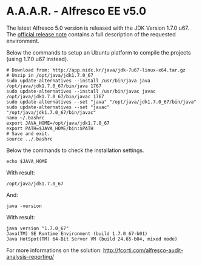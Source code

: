 A.A.A.R. - Alfresco EE v5.0
===

The latest Alfresco 5.0 version is released with the JDK Version 1.7.0 u67.
The [official release note](http://docs.alfresco.com/5.0/tasks/alfresco-sdk-install-java-home.html) contains a full description of the requested environment.

Below the commands to setup an Ubuntu platform to compile the projects (using 1.7.0 u67 instead).

    # Download from: http://app.nidc.kr/java/jdk-7u67-linux-x64.tar.gz
    # Unzip in /opt/java/jdk1.7.0_67
    sudo update-alternatives --install /usr/bin/java java /opt/java/jdk1.7.0_67/bin/java 1767
    sudo update-alternatives --install /usr/bin/javac javac /opt/java/jdk1.7.0_67/bin/javac 1767
    sudo update-alternatives --set "java" "/opt/java/jdk1.7.0_67/bin/java"
    sudo update-alternatives --set "javac" "/opt/java/jdk1.7.0_67/bin/javac"
    nano ~/.bashrc
    export JAVA_HOME=/opt/java/jdk1.7.0_67
    export PATH=$JAVA_HOME/bin:$PATH
    # Save and exit.
    source ../.bashrc

Below the commands to check the installation settings.

    echo $JAVA_HOME

With result:

    /opt/java/jdk1.7.0_67

And:

    java -version

With result:

    java version "1.7.0_67"
    Java(TM) SE Runtime Environment (build 1.7.0_67-b01)
    Java HotSpot(TM) 64-Bit Server VM (build 24.65-b04, mixed mode)

For more informations on the solution:
http://fcorti.com/alfresco-audit-analysis-reporting/
